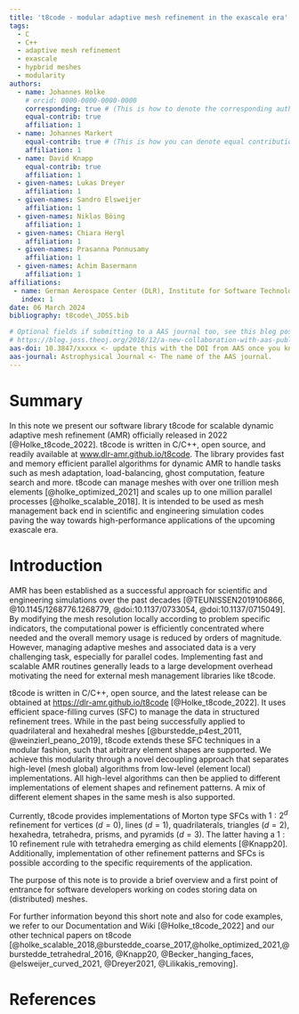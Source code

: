 ```yaml
---
title: 't8code - modular adaptive mesh refinement in the exascale era'
tags:
  - C
  - C++
  - adaptive mesh refinement
  - exascale
  - hypbrid meshes
  - modularity
authors:
  - name: Johannes Holke
    # orcid: 0000-0000-0000-0000
    corresponding: true # (This is how to denote the corresponding author)
    equal-contrib: true
    affiliation: 1
  - name: Johannes Markert
    equal-contrib: true # (This is how you can denote equal contributions between multiple authors)
    affiliation: 1
  - name: David Knapp
    equal-contrib: true
    affiliation: 1
  - given-names: Lukas Dreyer
    affiliation: 1
  - given-names: Sandro Elsweijer
    affiliation: 1
  - given-names: Niklas Böing
    affiliation: 1
  - given-names: Chiara Hergl
    affiliation: 1
  - given-names: Prasanna Ponnusamy
    affiliation: 1
  - given-names: Achim Basermann
    affiliation: 1
affiliations:
 - name: German Aerospace Center (DLR), Institute for Software Technology, Cologne, Germany
   index: 1
date: 06 March 2024
bibliography: t8code\_JOSS.bib

# Optional fields if submitting to a AAS journal too, see this blog post:
# https://blog.joss.theoj.org/2018/12/a-new-collaboration-with-aas-publishing
aas-doi: 10.3847/xxxxx <- update this with the DOI from AAS once you know it.
aas-journal: Astrophysical Journal <- The name of the AAS journal.
---
```


# Summary

In this note we present our software library t8code for
scalable dynamic adaptive mesh refinement (AMR) officially released in
2022 [@Holke_t8code_2022]. t8code is written in C/C++, open source, and
readily available at www.dlr-amr.github.io/t8code. The
library provides fast and memory efficient parallel algorithms for dynamic AMR
to handle tasks such as mesh adaptation, load-balancing, ghost computation,
feature search and more. t8code can manage meshes with over one
trillion mesh elements [@holke_optimized_2021] and scales up to one
million parallel processes [@holke_scalable_2018]. It is intended to
be used as mesh management back end in scientific and engineering simulation
codes paving the way towards high-performance applications of the upcoming
exascale era.

# Introduction

AMR has been established as a successful approach for scientific and
engineering simulations over the past decades [@TEUNISSEN2019106866,
@10.1145/1268776.1268779, @doi:10.1137/0733054, @doi:10.1137/0715049]. By
modifying the mesh resolution locally according to problem specific indicators,
the computational power is efficiently concentrated where needed and the
overall memory usage is reduced by orders of magnitude. However, managing
adaptive meshes and associated data is a very challenging task, especially for
parallel codes. Implementing fast and scalable AMR routines generally leads to
a large development overhead motivating the need for external mesh management
libraries like t8code.

t8code is written in C/C++, open source, and the latest release can be obtained at
https://dlr-amr.github.io/t8code [@Holke_t8code_2022].
It uses efficient space-filling curves (SFC) to manage the data in structured
refinement trees. While in the past being successfully applied to quadrilateral
and hexahedral meshes [@burstedde_p4est_2011, @weinzierl_peano_2019],
t8code extends these SFC techniques in a modular fashion, such that arbitrary
element shapes are supported. We achieve this modularity through a novel
decoupling approach that separates high-level (mesh global) algorithms from
low-level (element local) implementations. All high-level algorithms can then
be applied to different implementations of element shapes and refinement
patterns. A mix of different element shapes in the same mesh is also
supported.

Currently, t8code provides implementations of Morton type SFCs with
$1:2^d$ refinement for vertices ($d=0$), lines ($d=1$), quadrilaterals,
triangles ($d=2$), hexahedra, tetrahedra, prisms, and pyramids ($d=3$). The
latter having a $1:10$ refinement rule with tetrahedra emerging as child
elements [@Knapp20]. Additionally, implementation of other refinement
patterns and SFCs is possible according to the specific requirements of the
application.

The purpose of this note is to provide a brief overview and a first point of
entrance for software developers working on codes storing data on (distributed)
meshes. 

<!---
# The structure is as follows: \Secref{sec:foundations} gives a brief
# outline of the fundamental algorithms, \Secref{sec:interface} presents the
# interface, \Secref{sec:modularity} emphasizes the modularity of \tetcode while
# \Secref{sec:results} shows some performance results. Finally, in
# \Secref{sec:conclusion} we draw a conclusion and give a brief outlook.
-->

For further information beyond this short note and also for code examples, we
refer to our Documentation and Wiki [@Holke_t8code_2022] and our other
technical papers on t8code
[@holke_scalable_2018,@burstedde_coarse_2017,@holke_optimized_2021,@burstedde_tetrahedral_2016,
@Knapp20, @Becker_hanging_faces, @elsweijer_curved_2021, @Dreyer2021,
@Lilikakis_removing].

# References
